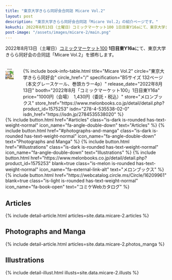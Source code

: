 ```yaml
---
title: "東京大学きらら同好会合同誌 Micare Vol.2"
layout: post
description: "東京大学きらら同好会合同誌「Micare Vol.2」の紹介ページです。"
kokuchi: 2022年8月13日（土曜日）コミックマーケット100 1日目東Y16aにて、東京大学きらら同好会の合同誌「Micare Vol.2」を頒布します。
post-image: "/assets/images/micare-2/main.png"
---
```


2022年8月13日（土曜日）[コミックマーケット100](https://www.comiket.co.jp/info-a/C100/C100Notice2.html) **1日目東Y16a**にて、東京大学きらら同好会の合同誌「Micare Vol.2」を頒布します。

<br>
<div class="columns is-centered is-multiline">
    <div class="column is-one-fifth-desktop is-one-third-tablet">
        <a href="/assets/images/micare-2/cover.png" data-lightbox="cover" data-lightbox-webp="/assets/images/micare-2/cover.webp">
            <picture>
                <source type="image/webp" srcset="/assets/images/micare-2/cover.webp">
                <img src="/assets/images/micare-2/cover.png" alt="Micare vol.2 表紙" style="width: 75%; max-width: 250px">
            </picture>
        </a>
    </div>
    <div class="column is-half">
        {% include book-info-table.html
           title="Micare Vol.2"
           circle="東京大学きらら同好会"
           circle_href="/"
           specification="B5サイズ 132ページ（本文グレースケール、巻頭カラー4p）"
           release_date="2022年8月13日"
           booth="2022年8月「コミックマーケット100」1日目東Y16a"
           price="1000円（会場）　1,430円（委託・税込）"
           store="メロンブックス"
           store_href="https://www.melonbooks.co.jp/detail/detail.php?product_id=1575253"
           isdn="278-4-535538-02-0"
           isdn_href="https://isdn.jp/2784535538020" %}
    </div>
</div>

<div class="columns is-centered is-multiline">
    {% include button.html
       href="#articles"
       class="is-dark is-rounded has-text-weight-normal"
       icon_name="fa-angle-double-down"
       text="Articles" %}
    {% include button.html
       href="#photographs-and-manga"
       class="is-dark is-rounded has-text-weight-normal"
       icon_name="fa-angle-double-down"
       text="Photographs and Manga" %}
    {% include button.html
       href="#illustrations"
       class="is-dark is-rounded has-text-weight-normal"
       icon_name="fa-angle-double-down"
       text="Illustrations" %}
    {% include button.html
       href="https://www.melonbooks.co.jp/detail/detail.php?product_id=1575253"
       blank=true
       class="is-melon is-rounded has-text-weight-normal"
       icon_name="fa-external-link-alt"
       text="メロンブックス" %}
    {% include button.html
       href="https://webcatalog.circle.ms/Circle/16209961"
       blank=true
       class="is-light is-rounded has-text-weight-normal"
       icon_name="fa-book-open"
       text="コミケWebカタログ" %}
</div>

## Articles

{% include detail-article.html articles=site.data.micare-2.articles %}

## Photographs and Manga

{% include detail-article.html articles=site.data.micare-2.photos_manga %}

## Illustrations

{% include detail-illust.html illusts=site.data.micare-2.illusts %}
